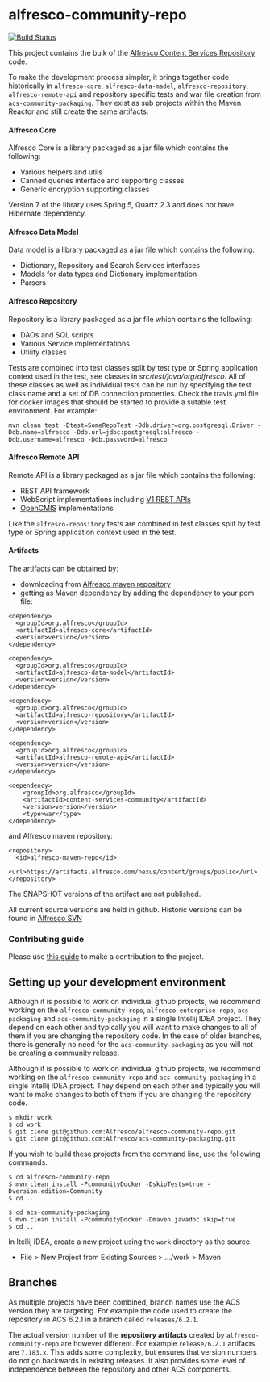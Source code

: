 # alfresco-community-repo

[![Build Status](https://travis-ci.com/Alfresco/alfresco-community-repo.svg?branch=master)](https://travis-ci.com/Alfresco/alfresco-community-repo)

This project contains the bulk of the [Alfresco Content Services Repository](https://community.alfresco.com/docs/DOC-6385-project-overview-repository) code.

To make the development process simpler, it  brings together code historically in `alfresco-core`,
`alfresco-data-madel`, `alfresco-repository`, `alfresco-remote-api` and repository specific
tests and war file creation from `acs-community-packaging`. They exist as sub projects within the Maven Reactor and still
create the same artifacts.

#### Alfresco Core

Alfresco Core is a library packaged as a jar file which contains the following:
* Various helpers and utils
* Canned queries interface and supporting classes
* Generic encryption supporting classes

Version 7 of the library uses Spring 5, Quartz 2.3 and does not have Hibernate dependency.

#### Alfresco Data Model
Data model is a library packaged as a jar file which  contains the following:
* Dictionary, Repository and Search Services interfaces
* Models for data types and Dictionary implementation
* Parsers

#### Alfresco Repository

Repository is a library packaged as a jar file which contains the following:
* DAOs and SQL scripts
* Various Service implementations
* Utility classes

Tests are combined into test classes split by test type or Spring application context used in the test, see classes
in _src/test/java/org/alfresco_. All of these classes as well as individual tests can be run by specifying the test
class name and a set of DB connection properties. Check the travis.yml file for docker images that should be started
to provide a sutable test environment. For example:
~~~
mvn clean test -Dtest=SomeRepoTest -Ddb.driver=org.postgresql.Driver -Ddb.name=alfresco -Ddb.url=jdbc:postgresql:alfresco -Ddb.username=alfresco -Ddb.password=alfresco
~~~

#### Alfresco Remote API

Remote API is a library packaged as a jar file which contains the following:
* REST API framework
* WebScript implementations including [V1 REST APIs](https://community.alfresco.com/community/ecm/blog/2017/05/02/v1-rest-api-10-things-you-should-know)
* [OpenCMIS](https://chemistry.apache.org/java/opencmis.html) implementations

Like the `alfresco-repository` tests are combined in test classes split by test type or Spring application context used
in the test.

#### Artifacts
The artifacts can be obtained by:
* downloading from [Alfresco maven repository](https://artifacts.alfresco.com/nexus/content/groups/public)
* getting as Maven dependency by adding the dependency to your pom file:
~~~
<dependency>
  <groupId>org.alfresco</groupId>
  <artifactId>alfresco-core</artifactId>
  <version>version</version>
</dependency>

<dependency>
  <groupId>org.alfresco</groupId>
  <artifactId>alfresco-data-model</artifactId>
  <version>version</version>
</dependency>

<dependency>
  <groupId>org.alfresco</groupId>
  <artifactId>alfresco-repository</artifactId>
  <version>version</version>
</dependency>

<dependency>
  <groupId>org.alfresco</groupId>
  <artifactId>alfresco-remote-api</artifactId>
  <version>version</version>
</dependency>

<dependency>
    <groupId>org.alfresco</groupId>
    <artifactId>content-services-community</artifactId>
    <version>version</version>
    <type>war</type>
</dependency>
~~~
and Alfresco maven repository:
~~~
<repository>
  <id>alfresco-maven-repo</id>
  <url>https://artifacts.alfresco.com/nexus/content/groups/public</url>
</repository>
~~~
The SNAPSHOT versions of the artifact are not published.

All current source versions are held in github. Historic versions can be found in [Alfresco SVN](https://svn.alfresco.com/repos/alfresco-open-mirror/services/alfresco-core/)

### Contributing guide
Please use [this guide](CONTRIBUTING.md) to make a contribution to the project.

## Setting up your development environment
Although it is possible to work on individual github projects, we recommend working on
the `alfresco-community-repo`, `alfresco-enterprise-repo`, `acs-packaging` and `acs-community-packaging`
in a single Intellij IDEA project. They depend on each other and typically you 
will want to make changes to all of them if you are changing the repository code.
In the case of older branches, there is generally no need for the `acs-community-packaging` as you will
not be creating a community release.


Although it is possible to work on individual github projects, we recommend working on the `alfresco-community-repo`
and `acs-community-packaging` in a single Intellij IDEA project. They depend on each other and typically you will
want to make changes to both of them if you are changing the repository code.

~~~
$ mkdir work
$ cd work
$ git clone git@github.com:Alfresco/alfresco-community-repo.git
$ git clone git@github.com:Alfresco/acs-community-packaging.git
~~~
If you wish to build these projects from the command line, use the following commands.
~~~
$ cd alfresco-community-repo
$ mvn clean install -PcommunityDocker -DskipTests=true -Dversion.edition=Community
$ cd ..

$ cd acs-community-packaging
$ mvn clean install -PcommunityDocker -Dmaven.javadoc.skip=true
$ cd ..
~~~
In Itellij IDEA, create a new project using the `work` directory as the source.
* File > New Project from Existing Sources > .../work > Maven

## Branches
As multiple projects have been combined, branch names use the ACS version they are targeting.
For example the code used to create the repository in ACS 6.2.1 in a branch called `releases/6.2.1`.

The actual version number of the **repository artifacts** created by `alfresco-community-repo` are however different.
For example `release/6.2.1` artifacts are `7.183.x`. This adds some complexity, but ensures that
version numbers do not go backwards in existing releases. It also provides some level of 
independence between the repository and other ACS components.
